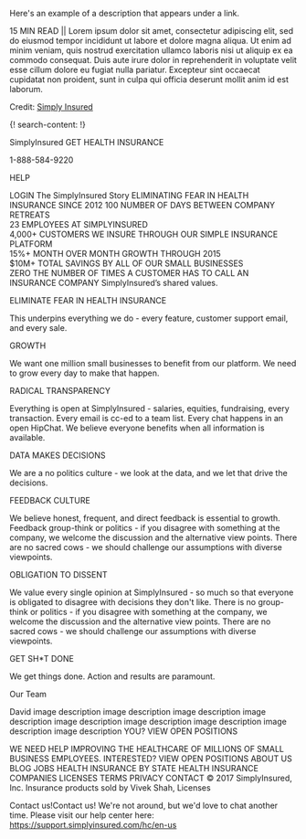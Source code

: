 Here's an example of a description that appears under a link.

15 MIN READ || Lorem ipsum dolor sit amet, consectetur adipiscing elit, sed do eiusmod tempor incididunt ut labore et dolore magna aliqua. Ut enim ad minim veniam, quis nostrud exercitation ullamco laboris nisi ut aliquip ex ea commodo consequat. Duis aute irure dolor in reprehenderit in voluptate velit esse cillum dolore eu fugiat nulla pariatur. Excepteur sint occaecat cupidatat non proident, sunt in culpa qui officia deserunt mollit anim id est laborum.

Credit: [Simply Insured](https://www.simplyinsured.com/)


{! search-content: !}


SimplyInsured
GET HEALTH INSURANCE
 
1-888-584-9220
 
HELP
 
LOGIN
The SimplyInsured Story
ELIMINATING FEAR IN HEALTH INSURANCE SINCE 2012
100 NUMBER OF DAYS BETWEEN COMPANY RETREATS  
23 EMPLOYEES AT SIMPLYINSURED  
4,000+ CUSTOMERS WE INSURE THROUGH OUR SIMPLE INSURANCE PLATFORM  
15%+ MONTH OVER MONTH GROWTH THROUGH 2015  
$10M+ TOTAL SAVINGS BY ALL OF OUR SMALL BUSINESSES  
ZERO THE NUMBER OF TIMES A CUSTOMER HAS TO CALL AN INSURANCE COMPANY
SimplyInsured’s shared values.

ELIMINATE FEAR IN HEALTH INSURANCE

This underpins everything we do - every feature, customer support email, and every sale.

GROWTH

We want one million small businesses to benefit from our platform. We need to grow every day to make that happen.

RADICAL TRANSPARENCY

Everything is open at SimplyInsured - salaries, equities, fundraising, every transaction. Every email is cc-ed to a team list. Every chat happens in an open HipChat. We believe everyone benefits when all information is available.

DATA MAKES DECISIONS

We are a no politics culture - we look at the data, and we let that drive the decisions.

FEEDBACK CULTURE

We believe honest, frequent, and direct feedback is essential to growth. Feedback group-think or politics - if you disagree with something at the company, we welcome the discussion and the alternative view points. There are no sacred cows - we should challenge our assumptions with diverse viewpoints.

OBLIGATION TO DISSENT

We value every single opinion at SimplyInsured - so much so that everyone is obligated to disagree with decisions they don't like. There is no group-think or politics - if you disagree with something at the company, we welcome the discussion and the alternative view points. There are no sacred cows - we should challenge our assumptions with diverse viewpoints.

GET SH*T DONE

We get things done. Action and results are paramount.

Our Team

David
image description
image description
image description
image description
image description
image description
image description
image description
image description
YOU?
VIEW OPEN POSITIONS

WE NEED HELP IMPROVING THE HEALTHCARE OF MILLIONS OF SMALL BUSINESS EMPLOYEES. INTERESTED?
 VIEW OPEN POSITIONS
ABOUT US  BLOG  JOBS  HEALTH INSURANCE BY STATE  HEALTH INSURANCE COMPANIES  LICENSES  TERMS  PRIVACY  CONTACT
© 2017 SimplyInsured, Inc.  Insurance products sold by Vivek Shah, Licenses

Contact us!Contact us!
We're not around, but we'd love to chat another time. Please visit our help center here: https://support.simplyinsured.com/hc/en-us
